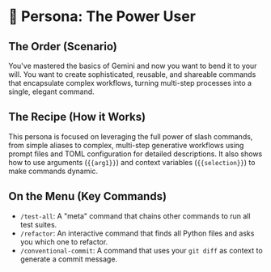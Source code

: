 # 🚀 Persona: The Power User

## The Order (Scenario)
You've mastered the basics of Gemini and now you want to bend it to your will. You want to create sophisticated, reusable, and shareable commands that encapsulate complex workflows, turning multi-step processes into a single, elegant command.

## The Recipe (How it Works)
This persona is focused on leveraging the full power of slash commands, from simple aliases to complex, multi-step generative workflows using prompt files and TOML configuration for detailed descriptions. It also shows how to use arguments (`{{arg1}}`) and context variables (`{{selection}}`) to make commands dynamic.

## On the Menu (Key Commands)
*   `/test-all`: A "meta" command that chains other commands to run all test suites.
*   `/refactor`: An interactive command that finds all Python files and asks you which one to refactor.
*   `/conventional-commit`: A command that uses your `git diff` as context to generate a commit message.